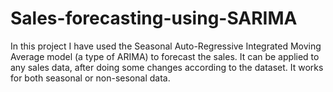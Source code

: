 # Sales-forecasting-using-SARIMA
In this project I have used the Seasonal Auto-Regressive Integrated Moving Average model (a type of ARIMA) to forecast the sales.
It can be applied to any sales data, after doing some changes according to the dataset.
It works for both seasonal or non-sesonal data.
